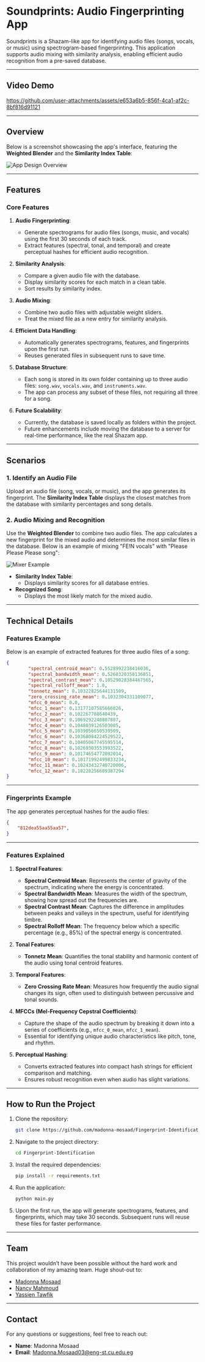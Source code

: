 # **Soundprints: Audio Fingerprinting App**

Soundprints is a Shazam-like app for identifying audio files (songs, vocals, or music) using spectrogram-based fingerprinting. This application supports audio mixing with similarity analysis, enabling efficient audio recognition from a pre-saved database.

---

## **Video Demo**

https://github.com/user-attachments/assets/e653a6b5-856f-4ca1-af2c-8bf816d91121

---

## **Overview**

Below is a screenshot showcasing the app's interface, featuring the **Weighted Blender** and the **Similarity Index Table**:

![App Design Overview](https://github.com/user-attachments/assets/62a3dc31-24bf-4580-854d-340c81e2407d)

---

## **Features**

### **Core Features**
1. **Audio Fingerprinting**:
   - Generate spectrograms for audio files (songs, music, and vocals) using the first 30 seconds of each track.
   - Extract features (spectral, tonal, and temporal) and create perceptual hashes for efficient audio recognition.

2. **Similarity Analysis**:
   - Compare a given audio file with the database.
   - Display similarity scores for each match in a clean table.
   - Sort results by similarity index.

3. **Audio Mixing**:
   - Combine two audio files with adjustable weight sliders.
   - Treat the mixed file as a new entry for similarity analysis.

4. **Efficient Data Handling**:
   - Automatically generates spectrograms, features, and fingerprints upon the first run.
   - Reuses generated files in subsequent runs to save time.

5. **Database Structure**:
   - Each song is stored in its own folder containing up to three audio files: `song.wav`, `vocals.wav`, and `instruments.wav`. 
   - The app can process any subset of these files, not requiring all three for a song.

6. **Future Scalability**:
   - Currently, the database is saved locally as folders within the project.
   - Future enhancements include moving the database to a server for real-time performance, like the real Shazam app.

---

## **Scenarios**

### **1. Identify an Audio File**
Upload an audio file (song, vocals, or music), and the app generates its fingerprint. The **Similarity Index Table** displays the closest matches from the database with similarity percentages and song details.

### **2. Audio Mixing and Recognition**
Use the **Weighted Blender** to combine two audio files. The app calculates a new fingerprint for the mixed audio and determines the most similar files in the database. Below is an example of mixing "FE!N vocals" with "Please Please Please song":

![Mixer Example](https://github.com/user-attachments/assets/03c0c329-ff26-4ec5-bfbc-db4e7fa3f55b)

- **Similarity Index Table**:
  - Displays similarity scores for all database entries.
- **Recognized Song**:
  - Displays the most likely match for the mixed audio.

---

## **Technical Details**

### **Features Example**
Below is an example of extracted features for three audio files of a song:

```json
{
        "spectral_centroid_mean": 0.5528992238416036,
        "spectral_bandwidth_mean": 0.5268320358136851,
        "spectral_contrast_mean": 0.10529028384467565,
        "spectral_rolloff_mean": 1.0,
        "tonnetz_mean": 0.10322825644131509,
        "zero_crossing_rate_mean": 0.1032304331109077,
        "mfcc_0_mean": 0.0,
        "mfcc_1_mean": 0.13177107585666026,
        "mfcc_2_mean": 0.102267788640439,
        "mfcc_3_mean": 0.1069292240807807,
        "mfcc_4_mean": 0.1048039126503005,
        "mfcc_5_mean": 0.1039056650539509,
        "mfcc_6_mean": 0.10368084224529522,
        "mfcc_7_mean": 0.10405067745595514,
        "mfcc_8_mean": 0.10269303553993522,
        "mfcc_9_mean": 0.10174654772092014,
        "mfcc_10_mean": 0.10171992499833234,
        "mfcc_11_mean": 0.10243432740720006,
        "mfcc_12_mean": 0.10228256609387294
}
```
---
### **Fingerprints Example**
The app generates perceptual hashes for the audio files:
```json
{
    "812dea55aa55aa57",
}
```
---

### **Features Explained**

1. **Spectral Features**:
   - **Spectral Centroid Mean**: Represents the center of gravity of the spectrum, indicating where the energy is concentrated.
   - **Spectral Bandwidth Mean**: Measures the width of the spectrum, showing how spread out the frequencies are.
   - **Spectral Contrast Mean**: Captures the difference in amplitudes between peaks and valleys in the spectrum, useful for identifying timbre.
   - **Spectral Rolloff Mean**: The frequency below which a specific percentage (e.g., 85%) of the spectral energy is concentrated.

2. **Tonal Features**:
   - **Tonnetz Mean**: Quantifies the tonal stability and harmonic content of the audio using tonal centroid features.

3. **Temporal Features**:
   - **Zero Crossing Rate Mean**: Measures how frequently the audio signal changes its sign, often used to distinguish between percussive and tonal sounds.

4. **MFCCs (Mel-Frequency Cepstral Coefficients)**:
   - Capture the shape of the audio spectrum by breaking it down into a series of coefficients (e.g., `mfcc_0_mean`, `mfcc_1_mean`).
   - Essential for identifying unique audio characteristics like pitch, tone, and rhythm.

5. **Perceptual Hashing**:
   - Converts extracted features into compact hash strings for efficient comparison and matching.
   - Ensures robust recognition even when audio has slight variations.

---

## **How to Run the Project**

1. Clone the repository:
   ```bash
   git clone https://github.com/madonna-mosaad/Fingerprint-Identification.git
   ```
2. Navigate to the project directory:
   ```bash
   cd Fingerprint-Identification
   ```
3. Install the required dependencies:
   ```bash
   pip install -r requirements.txt
   ```
4. Run the application:
   ```bash
   python main.py
   ```
5. Upon the first run, the app will generate spectrograms, features, and fingerprints, which may take 30 seconds. Subsequent runs will reuse these files for faster performance.
---

## **Team**

This project wouldn’t have been possible without the hard work and collaboration of my amazing team. Huge shout-out to:

- [Madonna Mosaad](https://github.com/madonna-mosaad)  
- [Nancy Mahmoud](https://github.com/nancymahmoud1)  
- [Yassien Tawfik](https://github.com/YassienTawfikk)

---

## **Contact**

For any questions or suggestions, feel free to reach out:

- **Name**: Madonna Mosaad
- **Email**: [Madonna.Mosaad03@eng-st.cu.edu.eg](mailto:Madonna.Mosaad03@eng-st.cu.edu.eg)

